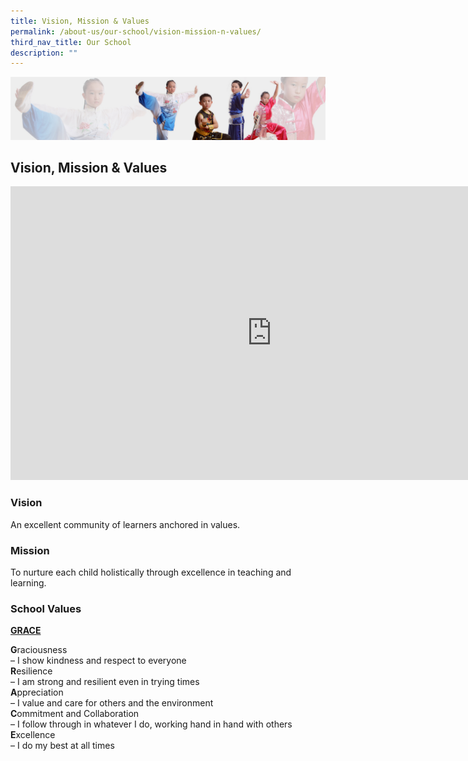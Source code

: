 ```yaml
---
title: Vision, Mission & Values
permalink: /about-us/our-school/vision-mission-n-values/
third_nav_title: Our School
description: ""
---
```

![](/images/About%20Us/subbanner3.jpg)

## Vision, Mission & Values


<iframe width="835" height="470" src="https://www.youtube.com/embed/JF7KJv1_Lso" title="Greendale Primary School 2020" frameborder="0" allow="accelerometer; autoplay; clipboard-write; encrypted-media; gyroscope; picture-in-picture" allowfullscreen></iframe>


### **Vision**

An excellent community of learners anchored in values.

  

  

### **Mission**

To nurture each child holistically through excellence in teaching and learning.

  

  

### **School Values**

  

**<u>GRACE</u>**

**G**raciousness<br>
– I show kindness and respect to everyone<br>
**R**esilience<br>
– I am strong and resilient even in trying times<br>
**A**ppreciation<br>
– I value and care for others and the environment<br>
**C**ommitment and Collaboration<br>
– I follow through in whatever I do, working hand in hand with others<br>
**E**xcellence<br>
– I do my best at all times